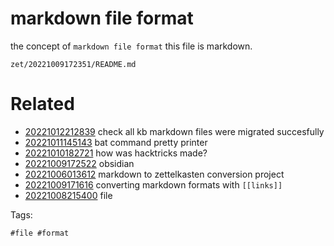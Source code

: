 # markdown file format

the concept of `markdown file format`
this file is markdown.

` zet/20221009172351/README.md `

# Related

- [20221012212839](/zet/20221012212839/README.md) check all kb markdown files were migrated succesfully
- [20221011145143](/zet/20221011145143/README.md) bat command pretty printer
- [20221010182721](/zet/20221010182721/README.md) how was hacktricks made?
- [20221009172522](/zet/20221009172522/README.md) obsidian
- [20221006013612](/zet/20221006013612/README.md) markdown to zettelkasten conversion project
- [20221009171616](/zet/20221009171616/README.md) converting markdown formats with `[[links]]`
- [20221008215400](/zet/20221008215400/README.md) file

Tags:

    #file #format
